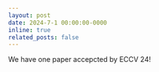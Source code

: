 ```yaml
---
layout: post
date: 2024-7-1 00:00:00-0000
inline: true
related_posts: false
---
```

We have one paper accepcted by ECCV 24!